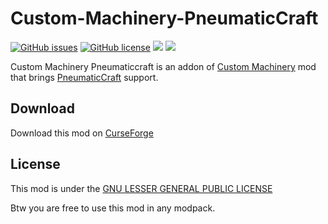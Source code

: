 # Custom-Machinery-PneumaticCraft

[![GitHub issues](https://img.shields.io/github/issues/Frinn38/Custom-Machinery-Pneumaticcraft?style=flat-square)](https://github.com/Frinn38/Custom-Machinery-Pneumaticcraft/issues)
[![GitHub license](https://img.shields.io/github/license/Frinn38/Custom-Machinery-Pneumaticcraft?color=0690ff&style=flat-square)](https://github.com/Frinn38/Custom-Machinery-Pneumaticcraft/blob/master/LICENSE.md)
[![](http://cf.way2muchnoise.eu/1093049.svg?badge_style=flat)](https://www.curseforge.com/minecraft/mc-mods/custom-machinery-pneumaticcraft)
[![](https://img.shields.io/discord/842550366763614258?color=7289DA)](https://discord.gg/dw9tjY4eKY)

Custom Machinery Pneumaticcraft is an addon of [Custom Machinery](https://www.curseforge.com/minecraft/mc-mods/custom-machinery) mod that brings [PneumaticCraft](https://www.curseforge.com/minecraft/mc-mods/pneumaticcraft-repressurized) support.

## Download

Download this mod on [CurseForge](https://www.curseforge.com/minecraft/mc-mods/custom-machinery-pneumaticcraft)

## License

This mod is under the [GNU LESSER GENERAL PUBLIC LICENSE](https://www.curseforge.com/project/721079/license)

Btw you are free to use this mod in any modpack.
